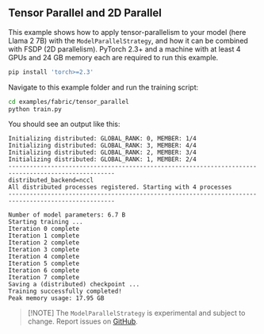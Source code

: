 ## Tensor Parallel and 2D Parallel

This example shows how to apply tensor-parallelism to your model (here Llama 2 7B) with the `ModelParallelStrategy`, and how it can be combined with FSDP (2D parallelism).
PyTorch 2.3+ and a machine with at least 4 GPUs and 24 GB memory each are required to run this example.

```bash
pip install 'torch>=2.3'
```

Navigate to this example folder and run the training script:

```bash
cd examples/fabric/tensor_parallel
python train.py
```

You should see an output like this:

```
Initializing distributed: GLOBAL_RANK: 0, MEMBER: 1/4
Initializing distributed: GLOBAL_RANK: 3, MEMBER: 4/4
Initializing distributed: GLOBAL_RANK: 2, MEMBER: 3/4
Initializing distributed: GLOBAL_RANK: 1, MEMBER: 2/4
----------------------------------------------------------------------------------------------------
distributed_backend=nccl
All distributed processes registered. Starting with 4 processes
----------------------------------------------------------------------------------------------------

Number of model parameters: 6.7 B
Starting training ...
Iteration 0 complete
Iteration 1 complete
Iteration 2 complete
Iteration 3 complete
Iteration 4 complete
Iteration 5 complete
Iteration 6 complete
Iteration 7 complete
Saving a (distributed) checkpoint ...
Training successfully completed!
Peak memory usage: 17.95 GB
```

> \[!NOTE\]
> The `ModelParallelStrategy` is experimental and subject to change. Report issues on [GitHub](https://github.com/Lightning-AI/pytorch-lightning/issues).
